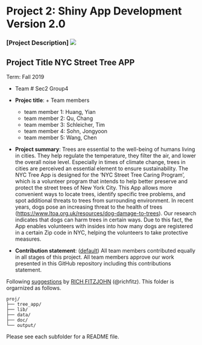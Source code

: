 # Project 2: Shiny App Development Version 2.0

### [Project Description] ![](output/NYC.Street.Tree.App.png)

## Project Title NYC Street Tree APP
Term: Fall 2019

+ Team # Sec2 Group4
+ **Projec title**: + Team members
	+ team member 1: Huang, Yian
	+ team member 2: Qu, Chang
	+ team member 3: Schleicher, Tim
	+ team member 4: Sohn, Jongyoon
	+ team member 5: Wang, Chen

+ **Project summary**: Trees are essential to the well-being of humans living in cities. They help regulate the temperature, they filter the air, and lower the overall noise level. Especially in times of climate change, trees in cities are perceived an essential element to ensure sustainability.
The NYC Tree App is designed for the ‘NYC Street Tree Caring Program’, which is a volunteer program that intends to help better preserve and protect the street trees of New York City. This App allows more convenient ways to locate trees, identify specific tree problems, and spot additional threats to trees from surrounding environment.
In recent years, dogs pose an increasing threat to the health of trees (https://www.ltoa.org.uk/resources/dog-damage-to-trees). Our research indicates that dogs can harm trees in certain ways. Due to this fact, the App enables volunteers with insides into how many dogs are registered in a certain Zip code in NYC, helping the volunteers to take protective measures.

+ **Contribution statement**: ([default](doc/a_note_on_contributions.md)) All team members contributed equally in all stages of this project. All team members approve our work presented in this GitHub repository including this contributions statement. 

Following [suggestions](http://nicercode.github.io/blog/2013-04-05-projects/) by [RICH FITZJOHN](http://nicercode.github.io/about/#Team) (@richfitz). This folder is orgarnized as follows.

```
proj/
├── tree_app/
├── lib/
├── data/
├── doc/
└── output/
```

Please see each subfolder for a README file.

